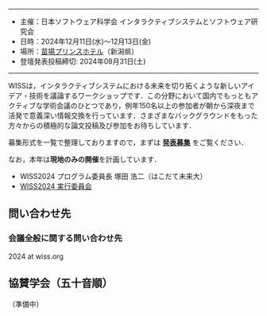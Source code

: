 ----
- 主催：日本ソフトウェア科学会 インタラクティブシステムとソフトウェア研究会
- 日時：2024年12月11日(水)～12月13日(金)
- 場所：[苗場プリンスホテル](https://www.princehotels.co.jp/naeba/)（新潟県）
- 登壇発表投稿締切: 2024年08月31日(土)

----
WISSは，インタラクティブシステムにおける未来を切り拓くような新しいアイデア・技術を議論するワークショップです．この分野において国内でもっともアクティブな学術会議のひとつであり，例年150名以上の参加者が朝から深夜まで活発で意義深い情報交換を行っています．さまざまなバックグラウンドをもった方々からの積極的な論文投稿及び参加をお待ちしています．

募集形式を一覧で整理しておりますので，まずは **[発表募集](./call-for-papers.html)** をご覧ください．

なお，本年は**現地のみの開催**を計画しています．
<!--なお，本年は現地開催となります．COVID-19等の感染症の対策に関しては[こちら](./covid19d.html)をご覧ください．-->

- WISS2024 プログラム委員長 塚田 浩二（はこだて未来大）
- [WISS2024 実行委員会](./committee.html)

## 問い合わせ先
### 会議全般に関する問い合わせ先
2024 at wiss.org

## 協賛学会（五十音順）
（準備中）
<!--
- [画像電子学会ビジュアルコンピューティング研究会](https://www.iieej.org/sigvc/)
- [芸術科学会](https://art-science.org/)
- [計測自動制御学会システムインテグレーション部門](https://sice-si.org/ja/)
- [情報処理学会エンタテインメントコンピューティング研究会](http://entcomp.org/sig/)
- [情報処理学会音楽情報科学研究会](http://www.sigmus.jp/)
- [情報処理学会音声言語情報処理研究会](http://www.sig-slp.jp/)
- [情報処理学会コンピュータグラフィックスとビジュアル情報学研究会](http://cgvi.jp/)
- [情報処理学会デジタルコンテンツクリエーション研究会](http://www.ipsj.or.jp/sig/dcc/)
- [情報処理学会ヒューマンコンピュータインタラクション研究会](http://www.sighci.jp/)
- [情報処理学会プログラミング研究会](https://sigpro.ipsj.or.jp/)
- [情報処理学会ユビキタスコンピューティングシステム研究会](https://sigpro.ipsj.or.jp/)
- [電子情報通信学会ヒューマンコミュニケーショングループ](http://sigubi.ipsj.or.jp/)
- [日本バーチャルリアリティ学会](https://vrsj.org/)
- [ヒューマンインタフェース学会](https://jp.his.gr.jp/)
-->



<!--stackedit_data:
eyJoaXN0b3J5IjpbLTcwNDY3MTUwOCwxNzgwMjQ3MzgwLC0xOD
AyNTk0NzMyLC0xNzA0NDA1OTEwLDEzMDUzMjY0NTYsLTIwNDc3
NDI2LC05NzQ0OTQzMDIsLTE2NzAzMzYxODFdfQ==
-->